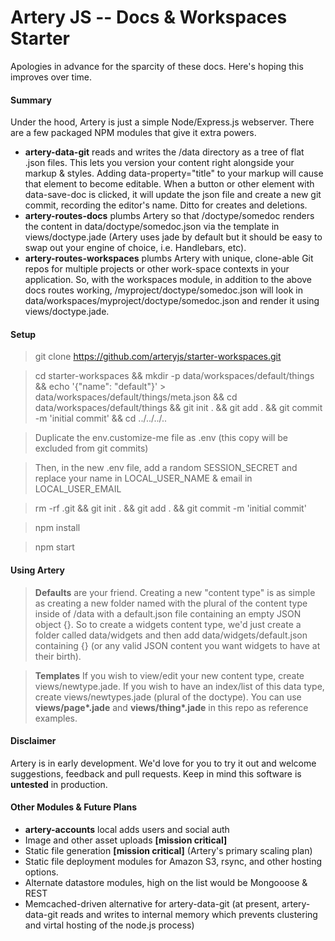 # Artery JS --  Docs & Workspaces Starter 

Apologies in advance for the sparcity of these docs. Here's hoping this improves over time.

#### Summary
Under the hood, Artery is just a simple Node/Express.js webserver.  There are a few packaged NPM modules that give it extra powers.  

 - **artery-data-git** reads and writes the /data directory as a tree of flat .json files. This lets you version your content right alongside your markup & styles. Adding data-property="title" to your markup will cause that element to become editable.  When a button or other element with data-save-doc is clicked, it will update the json file and create a new git commit, recording the editor's name. Ditto for creates and deletions.
 - **artery-routes-docs** plumbs Artery so that /doctype/somedoc renders the content in data/doctype/somedoc.json via the template in views/doctype.jade (Artery uses jade by default but it should be easy to swap out your engine of choice, i.e. Handlebars, etc).  
 - **artery-routes-workspaces** plumbs Artery with unique, clone-able Git repos for multiple projects or other work-space contexts in your application.  So, with the workspaces module, in addition to the above docs routes working, /myproject/doctype/somedoc.json will look in data/workspaces/myproject/doctype/somedoc.json and render it using views/doctype.jade.

#### Setup 

> git clone https://github.com/arteryjs/starter-workspaces.git

> cd starter-workspaces && mkdir -p data/workspaces/default/things && echo '{"name": "default"}' > data/workspaces/default/things/meta.json && cd data/workspaces/default/things && git init . && git add . && git commit -m 'initial commit' && cd ../../../.. 

> Duplicate the env.customize-me file as .env (this copy will be excluded from git commits)

> Then, in the new .env file, add a random SESSION_SECRET and replace your name in LOCAL_USER_NAME & email in LOCAL_USER_EMAIL

> rm -rf .git && git init . && git add . && git commit -m 'initial commit'

> npm install

> npm start
 
#### Using Artery

> **Defaults** are your friend.  Creating a new "content type" is as simple as creating a new folder named with the plural of the content type inside of /data with a default.json file containing an empty JSON object {}.  So to create a widgets content type, we'd just create a folder called data/widgets and then add data/widgets/default.json containing {} (or any valid JSON content you want widgets to have at their birth).


> **Templates** If you wish to view/edit your new content type, create views/newtype.jade. If you wish to have an index/list of this data type, create views/newtypes.jade (plural of the doctype).  You can use **views/page\*.jade** and **views/thing\*.jade** in this repo as reference examples.

#### Disclaimer

Artery is in early development. We'd love for you to try it out and welcome suggestions, feedback and pull requests.  Keep in mind this software is **untested** in production. 


#### Other Modules & Future Plans
 - **artery-accounts** local adds users and social auth 
 - Image and other asset uploads **[mission critical]**
 - Static file generation **[mission critical]** (Artery's primary scaling plan)
 - Static file deployment modules for Amazon S3, rsync, and other hosting options.
 - Alternate datastore modules, high on the list would be Mongooose & REST
 - Memcached-driven alternative for artery-data-git (at present, artery-data-git reads and writes to internal memory which prevents clustering and virtal hosting of the node.js process)
